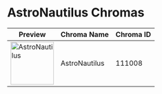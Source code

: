 # AstroNautilus Chromas

| Preview | Chroma Name | Chroma ID |
|---|---|---|
| <img src='https://raw.communitydragon.org/latest/plugins/rcp-be-lol-game-data/global/default/v1/champion-chroma-images/111/111008.png' alt='AstroNautilus' width='100'> | AstroNautilus | 111008 |
